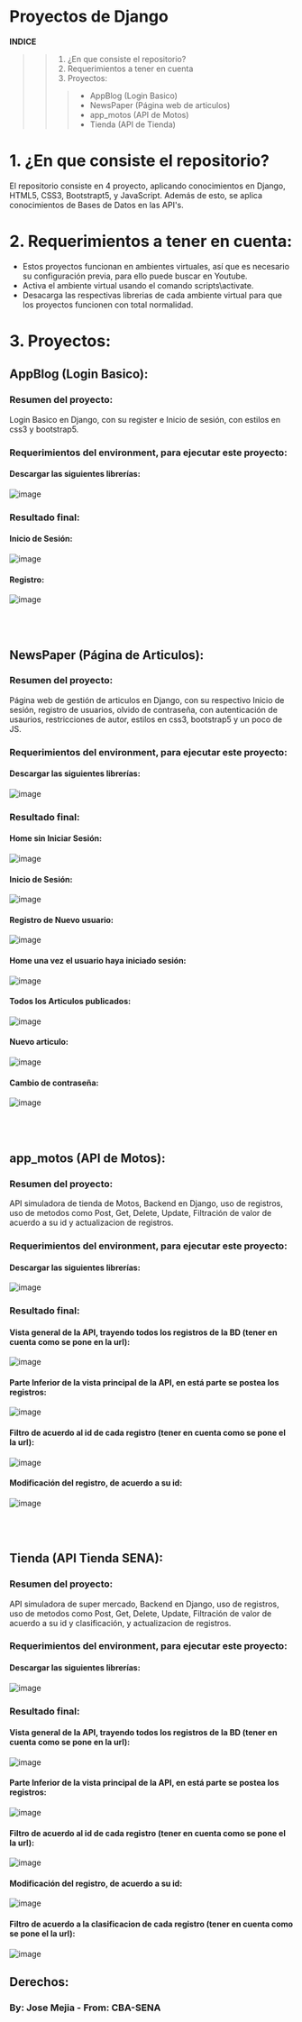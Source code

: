 # Proyectos de Django

**INDICE**
>> 1. ¿En que consiste el repositorio?
>> 2. Requerimientos a tener en cuenta
>> 3. Proyectos:
>>>* AppBlog (Login Basico)
>>>* NewsPaper (Página web de articulos)
>>>* app_motos (API de Motos)
>>>* Tienda (API de Tienda)


# 1. ¿En que consiste el repositorio?
El repositorio consiste en 4 proyecto, aplicando conocimientos en Django, HTML5, CSS3, Bootstrapt5, y JavaScript. Además de esto, 
se aplica conocimientos de Bases de Datos en las API's.

# 2. Requerimientos a tener en cuenta:
- Estos proyectos funcionan en ambientes virtuales, así que es 
  necesario su configuración previa, para ello puede buscar en 
  Youtube.
- Activa el ambiente virtual usando el comando scripts\activate.
- Desacarga las respectivas librerias de cada ambiente virtual para 
  que los proyectos funcionen con total normalidad.



# 3. Proyectos:

## AppBlog (Login Basico):

### Resumen del proyecto:
Login Basico en Django, con su register e Inicio de sesión, con estilos en css3 y bootstrap5.

### Requerimientos del environment, para ejecutar este proyecto:
#### Descargar las siguientes librerías:
![image](https://user-images.githubusercontent.com/101678570/207759521-1400a38c-a054-49f3-85da-49239545e701.png)

### Resultado final:
#### Inicio de Sesión:
![image](https://user-images.githubusercontent.com/101678570/207752278-a46d4823-8987-44f5-9711-a3975fdc846f.png)
#### Registro:
![image](https://user-images.githubusercontent.com/101678570/207752351-d8bb5efa-9c23-4ab7-9d91-201e4c36ec86.png)

<br><br>
## NewsPaper (Página de Articulos):

### Resumen del proyecto:
Página web de gestión de articulos en Django, con su respectivo Inicio de sesión, registro de usuarios, olvido de contraseña, con autenticación de usaurios, restricciones de autor, estilos en css3, bootstrap5 y un poco de JS.

### Requerimientos del environment, para ejecutar este proyecto: 
#### Descargar las siguientes librerías:
![image](https://user-images.githubusercontent.com/101678570/207759521-1400a38c-a054-49f3-85da-49239545e701.png)

### Resultado final:
#### Home sin Iniciar Sesión:
![image](https://user-images.githubusercontent.com/101678570/207761099-00c9fc8e-55b9-4a4f-94e6-c84c89d5a36d.png)
#### Inicio de Sesión:
![image](https://user-images.githubusercontent.com/101678570/207761279-510632ad-cf93-4b68-9df2-258216f0e2f1.png)
#### Registro de Nuevo usuario:
![image](https://user-images.githubusercontent.com/101678570/207761903-21c2d200-e099-47c8-a8b3-6e80654390cf.png)
#### Home una vez el usuario haya iniciado sesión:
![image](https://user-images.githubusercontent.com/101678570/207761407-60b729aa-5e2f-473e-806d-fc29ec79a9ac.png)
#### Todos los Articulos publicados:
![image](https://user-images.githubusercontent.com/101678570/207761465-aae5d1a0-7faa-427b-9253-ad2f1f07e41f.png)
#### Nuevo articulo:
![image](https://user-images.githubusercontent.com/101678570/207761513-9e0af4e8-2914-4607-807b-0233689f483a.png)
#### Cambio de contraseña:
![image](https://user-images.githubusercontent.com/101678570/207761542-51f782c1-615a-4660-80bd-76f231964423.png)


<br><br>
## app_motos (API de Motos):

### Resumen del proyecto:
API simuladora de tienda de Motos, Backend en Django, uso de registros, uso de metodos como Post, Get, Delete, Update, Filtración de valor de acuerdo a su id y actualizacion de registros.

### Requerimientos del environment, para ejecutar este proyecto:
#### Descargar las siguientes librerías:
![image](https://user-images.githubusercontent.com/101678570/207763899-56314e41-2087-46fb-92ec-268f8a06950b.png)


### Resultado final:
#### Vista general de la API, trayendo todos los registros de la BD (tener en cuenta como se pone en la url):
![image](https://user-images.githubusercontent.com/101678570/207764077-c606a1bc-b9ee-43b2-a615-072703b8ae7c.png)

#### Parte Inferior de la vista principal de la API, en está parte se postea los registros:
![image](https://user-images.githubusercontent.com/101678570/207764292-dda43885-97ed-4847-9eac-2664fbb7b1bb.png)

#### Filtro de acuerdo al id de cada registro (tener en cuenta como se pone el la url):
![image](https://user-images.githubusercontent.com/101678570/207764534-dc5e274c-1b44-4f00-b011-7a2d9445e503.png)

#### Modificación del registro, de acuerdo a su id:
![image](https://user-images.githubusercontent.com/101678570/207764619-aa6edfef-1796-401e-ad7f-fb3880dc7869.png)


<br><br>
## Tienda (API Tienda SENA):

### Resumen del proyecto:
API simuladora de super mercado, Backend en Django, uso de registros, uso de metodos como Post, Get, Delete, Update, Filtración de valor de acuerdo a su id y clasificación, y actualizacion de registros.

### Requerimientos del environment, para ejecutar este proyecto:
#### Descargar las siguientes librerías:
![image](https://user-images.githubusercontent.com/101678570/207764806-b39729d8-7f2b-4e54-ade1-4bcd2a4a3260.png)

### Resultado final:

#### Vista general de la API, trayendo todos los registros de la BD (tener en cuenta como se pone en la url):
![image](https://user-images.githubusercontent.com/101678570/207766018-31c2ad43-83a1-4a93-b4e2-9c794187cd36.png)

#### Parte Inferior de la vista principal de la API, en está parte se postea los registros:
![image](https://user-images.githubusercontent.com/101678570/207766155-b4dba13a-aa7b-45ad-b043-bc6b23a7d94c.png)

#### Filtro de acuerdo al id de cada registro (tener en cuenta como se pone el la url):
![image](https://user-images.githubusercontent.com/101678570/207766235-9a6a13e9-dcb1-45f6-b8fd-1aea5d8561a4.png)

#### Modificación del registro, de acuerdo a su id:
![image](https://user-images.githubusercontent.com/101678570/207766330-90060c91-be7b-4bed-9e8b-7838c9fda9df.png)

#### Filtro de acuerdo a la clasificacion de cada registro (tener en cuenta como se pone el la url):
![image](https://user-images.githubusercontent.com/101678570/207766472-1d168464-4437-4d05-9602-ecafbe27e6da.png)



## Derechos:
### By: Jose Mejia - From: CBA-SENA












